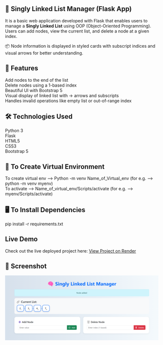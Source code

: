 ## 🔗 Singly Linked List Manager (Flask App)
It is a basic web application developed with Flask that enables users to manage a **Singly Linked List** using OOP (Object-Oriented Programming). Users can add nodes, view the current list, and delete a node at a given index.

📦 Node information is displayed in styled cards with subscript indices and visual arrows for better understanding.

## 🚀 Features

Add nodes to the end of the list  
Delete nodes using a 1-based index  
Beautiful UI with Bootstrap 5  
Visual display of linked list with → arrows and subscripts  
Handles invalid operations like empty list or out-of-range index

## 🛠️ Technologies Used

Python 3  
Flask  
HTML5  
CSS3  
Bootstrap 5

## 🔗 To Create Virtual Environment
To create virtual env --> Python -m venv Name_of_Virtual_env (for e.g. --> python -m venv myenv)  
To activate --> Name_of_virtual_env/Scripts/activate (for e.g. --> myenv/Scripts/activate)

## 🖥️ To Install Dependencies 
pip install -r requirements.txt  


## Live Demo
Check out the live deployed project here: [View Project on Render]()

## 📸 Screenshot

![App Screenshot](static/Screenshot.png)
